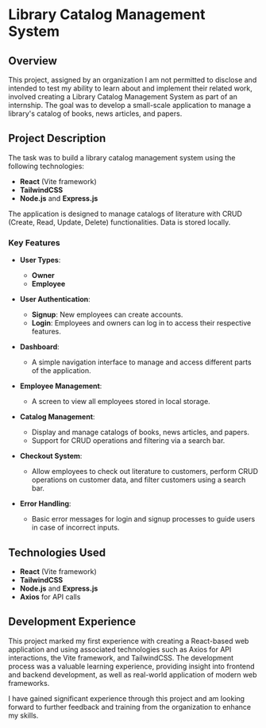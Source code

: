 # Library Catalog Management System

## Overview

This project, assigned by an organization I am not permitted to disclose and intended to test my ability to learn about and implement their related work, involved creating a Library Catalog Management System as part of an internship. The goal was to develop a small-scale application to manage a library's catalog of books, news articles, and papers.

## Project Description

The task was to build a library catalog management system using the following technologies:
- **React** (Vite framework)
- **TailwindCSS**
- **Node.js** and **Express.js**

The application is designed to manage catalogs of literature with CRUD (Create, Read, Update, Delete) functionalities. Data is stored locally.

### Key Features

- **User Types**:
  - **Owner**
  - **Employee**

- **User Authentication**:
  - **Signup**: New employees can create accounts.
  - **Login**: Employees and owners can log in to access their respective features.

- **Dashboard**:
  - A simple navigation interface to manage and access different parts of the application.

- **Employee Management**:
  - A screen to view all employees stored in local storage.

- **Catalog Management**:
  - Display and manage catalogs of books, news articles, and papers.
  - Support for CRUD operations and filtering via a search bar.

- **Checkout System**:
  - Allow employees to check out literature to customers, perform CRUD operations on customer data, and filter customers using a search bar.

- **Error Handling**:
  - Basic error messages for login and signup processes to guide users in case of incorrect inputs.

## Technologies Used

- **React** (Vite framework)
- **TailwindCSS**
- **Node.js** and **Express.js**
- **Axios** for API calls

## Development Experience

This project marked my first experience with creating a React-based web application and using associated technologies such as Axios for API interactions, the Vite framework, and TailwindCSS. The development process was a valuable learning experience, providing insight into frontend and backend development, as well as real-world application of modern web frameworks.

I have gained significant experience through this project and am looking forward to further feedback and training from the organization to enhance my skills.
